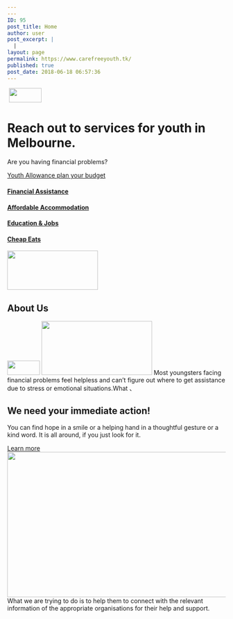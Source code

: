 ```yaml
---
---
ID: 95
post_title: Home
author: user
post_excerpt: |
  |
layout: page
permalink: https://www.carefreeyouth.tk/
published: true
post_date: 2018-06-18 06:57:36
---
```

<img src="https://www.carefreeyouth.tk/wp-content/uploads/2019/09/eyh4.png" alt="" />											
										<img width="75" height="33" src="https://www.carefreeyouth.tk/wp-content/uploads/2019/07/logo-leaf-new.png" alt="" />											
			<h1>Reach out to services for youth  in Melbourne.</h1>		
		<p>Are you having financial problems? </p>		
			<a href="https://www.carefreeyouth.tk/persona/" role="button">
						Youth Allowance
					</a>
			<a href="https://www.carefreeyouth.tk/budget-planner/" role="button">
						plan your budget
					</a>
				<a href="https://www.carefreeyouth.tk/finance/">
								</a>
				<h4>
					<a href="https://www.carefreeyouth.tk/finance/">Financial Assistance</a>
				</h4>
				<a href="https://www.carefreeyouth.tk/accommodation/">
								</a>
				<h4>
					<a href="https://www.carefreeyouth.tk/accommodation/">Affordable Accommodation</a>
				</h4>
				<a href="https://www.carefreeyouth.tk/education-jobs/">
								</a>
				<h4>
					<a href="https://www.carefreeyouth.tk/education-jobs/">Education & Jobs</a>
				</h4>
				<a href="https://www.carefreeyouth.tk/foods/">
								</a>
				<h4>
					<a href="https://www.carefreeyouth.tk/foods/">Cheap Eats</a>
				</h4>
										<img width="209" height="90" src="https://www.carefreeyouth.tk/wp-content/uploads/2019/06/leaf-free-img.png" alt="" />											
			<h2>About Us</h2>		
										<img width="75" height="33" src="https://www.carefreeyouth.tk/wp-content/uploads/2019/07/logo-leaf-new.png" alt="" />											
										<img width="255" height="124" src="https://www.carefreeyouth.tk/wp-content/uploads/2019/09/images-1-e1569473937255.jpeg" alt="" />											
							Most youngsters facing financial problems feel helpless and can’t figure out
where to get assistance due to stress or emotional situations.What 、
			<h2>We need your immediate action!</h2><p>You can find hope in a smile or a helping hand in a thoughtful gesture or a kind word. It is all around, if you just look for it.
<br></p>		
			<a href="https://www.carefreeyouth.tk/about/" role="button">
						Learn more
					</a>
										<img width="700" height="334" src="https://www.carefreeyouth.tk/wp-content/uploads/2019/09/help-teen-depression.jpg" alt="" srcset="https://www.carefreeyouth.tk/wp-content/uploads/2019/09/help-teen-depression.jpg 700w, https://www.carefreeyouth.tk/wp-content/uploads/2019/09/help-teen-depression-300x143.jpg 300w" sizes="(max-width: 700px) 100vw, 700px" />											
							What we are trying to do is to
help them to connect with the relevant information of the appropriate organisations for
their help and support.